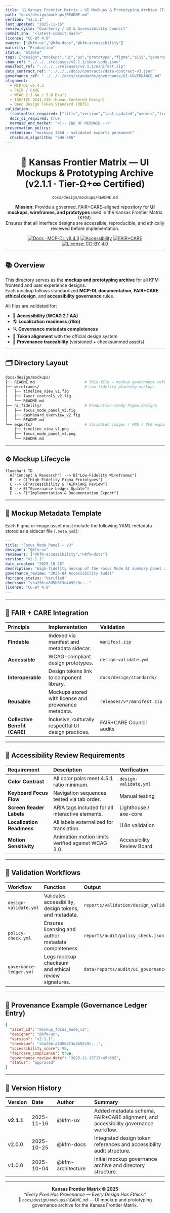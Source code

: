 ```yaml
---
title: "🧩 Kansas Frontier Matrix — UI Mockups & Prototyping Archive (Tier-Ω+∞ Certified)"
path: "docs/design/mockups/README.md"
version: "v2.1.1"
last_updated: "2025-11-16"
review_cycle: "Quarterly / UX & Accessibility Council"
commit_sha: "<latest-commit-hash>"
license: "CC-BY 4.0"
owners: ["@kfm-ux","@kfm-docs","@kfm-accessibility"]
maturity: "Production"
status: "Stable"
tags: ["design","mockups","ui","ux","prototype","figma","a11y","governance","fair","care"]
sbom_ref: "../../../releases/v2.1.1/sbom.spdx.json"
manifest_ref: "../../../releases/v2.1.1/manifest.zip"
data_contract_ref: "../../../docs/contracts/data-contract-v3.json"
governance_ref: "../../../docs/standards/governance/UI-GOVERNANCE.md"
alignment:
  - MCP-DL v6.4.3
  - FAIR / CARE
  - WCAG 2.1 AA / 3.0 Draft
  - ISO/IEC 9241-210 (Human-Centered Design)
  - Open Design Token Standard (ODTS)
validation:
  frontmatter_required: ["title","version","last_updated","owners","license"]
  docs_ci_required: true
  mermaid_end_marker: "<!-- END OF MERMAID -->"
preservation_policy:
  retention: "mockups 365d · validated exports permanent"
  checksum_algorithm: "SHA-256"
---
```


<div align="center">

# 🧩 **Kansas Frontier Matrix — UI Mockups & Prototyping Archive (v2.1.1 · Tier-Ω+∞ Certified)**  
`docs/design/mockups/README.md`

**Mission:** Provide a governed, FAIR+CARE-aligned repository for **UI mockups, wireframes, and prototypes** used in the Kansas Frontier Matrix (KFM).  
Ensures that all interface designs are accessible, reproducible, and ethically reviewed before implementation.

[![Docs · MCP-DL v6.4.3](https://img.shields.io/badge/Docs-MCP--DL%20v6.4.3-blue?logo=markdown)](../../../docs/)
[![Accessibility](https://img.shields.io/badge/WCAG%202.1%20AA-Compliant-brightgreen)](../../../docs/standards/accessibility.md)
[![FAIR+CARE](https://img.shields.io/badge/FAIR%2BCARE-Design%20Ethics%20Aligned-gold)](../../../docs/standards/faircare-validation.md)
[![License: CC-BY 4.0](https://img.shields.io/badge/License-CC--BY%204.0-green)](../../../LICENSE)

</div>

---

## 📚 Overview

This directory serves as the **mockup and prototyping archive** for all KFM frontend and user experience designs.  
Each mockup follows standardized **MCP-DL documentation**, **FAIR+CARE ethical design**, and **accessibility governance** rules.

All files are validated for:
- 🧱 **Accessibility (WCAG 2.1 AA)**  
- 🌎 **Localization readiness (i18n)**  
- 🔍 **Governance metadata completeness**  
- 🧩 **Token alignment** with the official design system  
- 🔐 **Provenance traceability** (versioned + checksummed assets)

---

## 🗂️ Directory Layout

```bash
docs/design/mockups/
├── README.md                      # This file — mockup governance reference
├── wireframes/                    # Low-fidelity planning mockups
│   ├── timeline_view_v1.fig
│   ├── layer_controls_v2.fig
│   └── README.md
├── hi_fidelity/                   # Production-ready Figma designs
│   ├── focus_mode_panel_v3.fig
│   ├── dashboard_overview_v2.fig
│   └── README.md
└── exports/                       # Validated images / PNG / SVG exports for documentation
    ├── timeline_view_v1.png
    ├── focus_mode_panel_v3.png
    └── README.md
```

---

## ⚙️ Mockup Lifecycle

```mermaid
flowchart TD
  A["Concept & Research"] --> B["Low-Fidelity Wireframes"]
  B --> C["High-Fidelity Figma Prototypes"]
  C --> D["Accessibility & FAIR+CARE Review"]
  D --> E["Governance Ledger Update"]
  E --> F["Implementation & Documentation Export"]
```
<!-- END OF MERMAID -->

---

## 🧩 Mockup Metadata Template

Each Figma or image asset must include the following YAML metadata stored as a sidecar file (`.meta.yml`):

```yaml
---
title: "Focus Mode Panel – v3"
designer: "@kfm-ux"
reviewers: ["@kfm-accessibility","@kfm-docs"]
version: "v2.1.1"
date_created: "2025-10-28"
description: "High-fidelity mockup of the Focus Mode AI summary panel and timeline integration."
governance_review: "2025-Q4 Accessibility Audit"
faircare_status: "Verified"
checksum: "sha256:a8d5b6f3e4b92c9c..."
license: "CC-BY 4.0"
---
```

---

## 🧱 FAIR + CARE Integration

| Principle | Implementation | Validation |
|:--|:--|:--|
| **Findable** | Indexed via manifest and metadata sidecar. | `manifest.zip` |
| **Accessible** | WCAG-compliant design prototypes. | `design-validate.yml` |
| **Interoperable** | Design tokens link to component library. | `docs/design/standards/` |
| **Reusable** | Mockups stored with license and provenance metadata. | `releases/v*/manifest.zip` |
| **Collective Benefit (CARE)** | Inclusive, culturally respectful UI design practices. | FAIR+CARE Council audits |

---

## 🧠 Accessibility Review Requirements

| Requirement | Description | Verification |
|:--|:--|:--|
| **Color Contrast** | All color pairs meet 4.5:1 ratio minimum. | `design-validate.yml` |
| **Keyboard Focus Flow** | Navigation sequences tested via tab order. | Manual testing |
| **Screen Reader Labels** | ARIA tags included for all interactive elements. | Lighthouse / axe-core |
| **Localization Readiness** | All labels externalized for translation. | i18n validation |
| **Motion Sensitivity** | Animation motion limits verified against WCAG 3.0. | Accessibility Review Board |

---

## 🧩 Validation Workflows

| Workflow | Function | Output |
|:--|:--|:--|
| `design-validate.yml` | Validates accessibility, design tokens, and metadata. | `reports/validation/design_validation.json` |
| `policy-check.yml` | Ensures licensing and author metadata completeness. | `reports/audit/policy_check.json` |
| `governance-ledger.yml` | Logs mockup checksum and ethical review signatures. | `data/reports/audit/ui_governance_ledger.json` |

---

## 🧾 Provenance Example (Governance Ledger Entry)

```json
{
  "asset_id": "mockup_focus_mode_v3",
  "designer": "@kfm-ux",
  "version": "v2.1.1",
  "checksum": "sha256:a8d5b6f3e4b92c9c...",
  "accessibility_score": 98,
  "faircare_compliance": true,
  "governance_review_date": "2025-11-15T17:45:00Z",
  "status": "approved"
}
```

---

## 🧾 Version History

| Version | Date | Author | Summary |
|:--|:--|:--|:--|
| **v2.1.1** | 2025-11-16 | @kfm-ux | Added metadata schema, FAIR+CARE alignment, and accessibility governance workflow. |
| v2.0.0 | 2025-10-25 | @kfm-docs | Integrated design token references and accessibility audit structure. |
| v1.0.0 | 2025-10-04 | @kfm-architecture | Initial mockup governance archive and directory structure. |

---

<div align="center">

**Kansas Frontier Matrix © 2025**  
*“Every Pixel Has Provenance — Every Design Has Ethics.”*  
📍 `docs/design/mockups/README.md` — UI mockup and prototyping governance archive for the Kansas Frontier Matrix.

</div>
